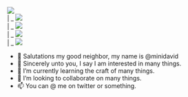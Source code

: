 
<img src="https://img.shields.io/badge/Folder Of Some Skills I Have-000000?style-for-the-badge"></img>
<br>
| _      <img src="https://img.shields.io/badge/Lua-000000?style=for-the-badge&logo=lua&logoColor=white"></img>
<br>
| _      <img src="https://img.shields.io/badge/Flutter-FFFFFF?style=for-the-badge&logo=flutter&logoColor=black"></img>
<br>
| _      <img src="https://img.shields.io/badge/Dart-000000?style=for-the-badge&logo=dart&logoColor=white"></img>
<br>
| _      <img src="https://img.shields.io/badge/HTML5-FFFFFF?style=for-the-badge&logo=HTML5&logoColor=black"></img>


- 👋 Salutations my good neighbor, my name is @minidavid
- 👀 Sincerely unto you, I say I am interested in many things.
- 🌱 I’m currently learning the craft of many things.
- 💞️ I’m looking to collaborate on many things.
- 📫 You can @ me on twitter or something.

<!---
minidavid/minidavid is a ✨ special ✨ repository because its `README.md` (this file) appears on your GitHub profile.
You can click the Preview link to take a look at your changes.
--->
